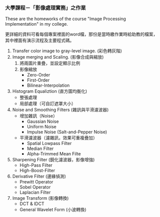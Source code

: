 ### 大學課程－「影像處理實務」之作業
These are the homeworks of the course "Image Processing Implementation" in my college.

更詳細的資料可看每個專案裡面的word檔，那份是當時繳作業時給助教的檔案，其中裡面有演示流程及主要程式碼。

1. Transfer color image to gray-level image. (彩色轉灰階)
2. Image merging and Scaling. (影像合成與縮放)
	1. 將兩圖片重疊，並設定顯示比例
	2. 影像縮放
		- Zero-Order
		- First-Order
		- Bilinear-Interpolation
3. Histogram Equaliztion (直方圖均衡化)
	- 整張處理
	- 局部處理（可自訂遮罩大小）
4. Noise and Smoothing Filters (雜訊與平滑濾波器)
	- 增加雜訊（Noise）
		- Gaussian Noise
		- Uniform Noise
		- Impulse Noise (Salt-and-Pepper Noise)
	- 平滑濾波器（濾雜訊，效果可重複疊加）
		- Spatial Lowpass Filter
		- Median Filter
		- Alpha-Trimmed Mean Filte
5. Sharpening Filter (銳化濾波器，影像增強)
	- High-Pass Filter
	- High-Boost-Filter
6. Derivative Filter (邊緣偵測)
	- Prewitt Operator
	- Sobel Operator
	- Laplacian Filter
7. Image Transform (影像轉換)
	- DCT & IDCT
	- General Wavelet Form (小波轉換)